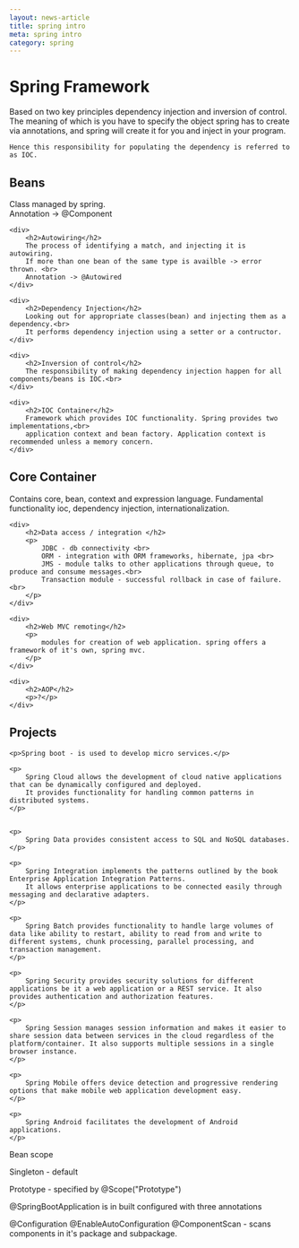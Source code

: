 ```yaml
---
layout: news-article
title: spring intro
meta: spring intro
category: spring
---
```


<h1>Spring Framework</h1>
<p>
    Based on two key principles dependency injection and inversion of control.
    The meaning of which is you have to specify the object spring has to create via annotations, 
    and spring will create it for you and inject in your program. 
    
    Hence this responsibility for populating the dependency is referred to as IOC. 
</p>

<p class="terminology">
    <div>
        <h2>Beans</h2>
        Class managed by spring.<br>
        Annotation -> @Component
    </div>
    
    <div>
        <h2>Autowiring</h2>
        The process of identifying a match, and injecting it is autowiring.
        If more than one bean of the same type is availble -> error thrown. <br>
        Annotation -> @Autowired
    </div>
    
    <div>
        <h2>Dependency Injection</h2>
        Looking out for appropriate classes(bean) and injecting them as a dependency.<br>
        It performs dependency injection using a setter or a contructor.
    </div>
    
    <div>
        <h2>Inversion of control</h2>
        The responsibility of making dependency injection happen for all components/beans is IOC.<br>
    </div>
    
    <div>
        <h2>IOC Container</h2>
        Framework which provides IOC functionality. Spring provides two implementations,<br>
        application context and bean factory. Application context is recommended unless a memory concern.
    </div>
</p>

<p class="modules">
    <div>
        <h2>Core Container</h2>
        <p>
            Contains core, bean, context and expression language.
            Fundamental functionality ioc, dependency injection, internationalization. 
        </p>
    </div>
    
    <div>
        <h2>Data access / integration </h2>
        <p>
            JDBC - db connectivity <br>
            ORM - integration with ORM frameworks, hibernate, jpa <br>
            JMS - module talks to other applications through queue, to produce and consume messages.<br>
            Transaction module - successful rollback in case of failure.<br>
        </p>   
    </div>
    
    <div>
        <h2>Web MVC remoting</h2>
        <p>
            modules for creation of web application. spring offers a framework of it's own, spring mvc.
        </p>
    </div>
    
    <div>
        <h2>AOP</h2>
        <p>?</p>
    </div>
</p>

<p div="projects">
    <h2>Projects</h2>

    <p>Spring boot - is used to develop micro services.</p>

    <p>
        Spring Cloud allows the development of cloud native applications that can be dynamically configured and deployed.
        It provides functionality for handling common patterns in distributed systems.
    </p>


    <p>
        Spring Data provides consistent access to SQL and NoSQL databases.
    </p>

    <p>
        Spring Integration implements the patterns outlined by the book Enterprise Application Integration Patterns.
        It allows enterprise applications to be connected easily through messaging and declarative adapters.
    </p>

    <p>
        Spring Batch provides functionality to handle large volumes of data like ability to restart, ability to read from and write to different systems, chunk processing, parallel processing, and transaction management.
    </p>

    <p>
        Spring Security provides security solutions for different applications be it a web application or a REST service. It also provides authentication and authorization features.
    </p>

    <p>
        Spring Session manages session information and makes it easier to share session data between services in the cloud regardless of the platform/container. It also supports multiple sessions in a single browser instance.
    </p>

    <p>
        Spring Mobile offers device detection and progressive rendering options that make mobile web application development easy.
    </p>

    <p>
        Spring Android facilitates the development of Android applications.
    </p>

</p>

<div class="scope">
    <p>Bean scope</p>
    <p>Singleton - default</p>
    <p>Prototype - specified by @Scope("Prototype")</p>
</div>

@SpringBootApplication 
is in built configured with three annotations

@Configuration 
@EnableAutoConfiguration 
@ComponentScan - scans components in it's package and subpackage.

